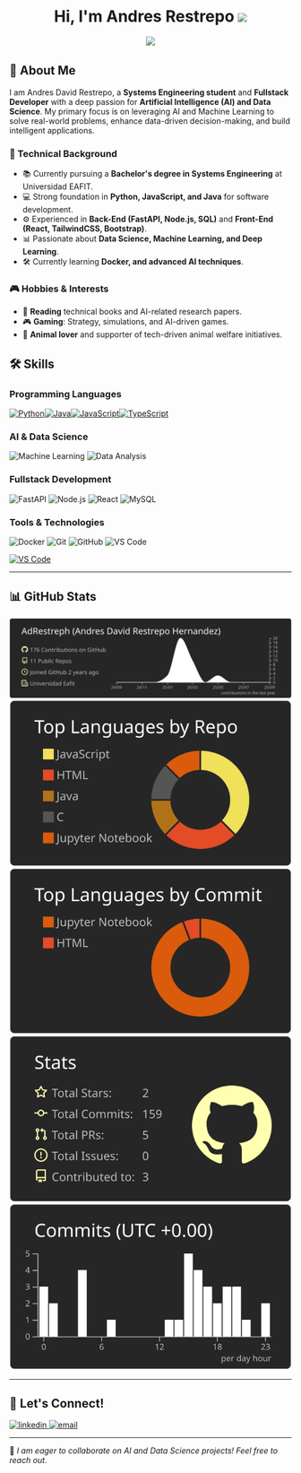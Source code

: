 <h1 align="center"><b>Hi, I'm Andres Restrepo </b><img src="https://media.giphy.com/media/hvRJCLFzcasrR4ia7z/giphy.gif" width="40"></h1>

<p align="center">
  <img src="https://readme-typing-svg.herokuapp.com?font=Quicksand&pause=1000&color=F76262&center=true&random=false&width=435&lines=Systems+Engineering+Student;Fullstack+Developer;Passionate+about+AI+%26+Data+Science;Building+Intelligent+Systems...">
</p>

## 🚀 About Me

I am Andres David Restrepo, a **Systems Engineering student** and **Fullstack Developer** with a deep passion for **Artificial Intelligence (AI) and Data Science**. My primary focus is on leveraging AI and Machine Learning to solve real-world problems, enhance data-driven decision-making, and build intelligent applications.

### 🔬 Technical Background
- 📚 Currently pursuing a **Bachelor's degree in Systems Engineering** at Universidad EAFIT.
- 💻 Strong foundation in **Python, JavaScript, and Java** for software development.
- ⚙️ Experienced in **Back-End (FastAPI, Node.js, SQL)** and **Front-End (React, TailwindCSS, Bootstrap)**.
- 📊 Passionate about **Data Science, Machine Learning, and Deep Learning**.
- 🛠️ Currently learning **Docker, and advanced AI techniques**.

### 🎮 Hobbies & Interests
- 📖 **Reading** technical books and AI-related research papers.
- 🎮 **Gaming**: Strategy, simulations, and AI-driven games.
- 🐾 **Animal lover** and supporter of tech-driven animal welfare initiatives.

## 🛠 Skills

### **Programming Languages**
<p align="left">
<a href="https://www.python.org/" target="_blank" rel="noreferrer"><img src="https://raw.githubusercontent.com/danielcranney/readme-generator/main/public/icons/skills/python-colored.svg" alt="Python" title="Python" width="36" height="36" /></a><a href="https://www.oracle.com/java/" target="_blank" rel="noreferrer"><img src="https://raw.githubusercontent.com/danielcranney/readme-generator/main/public/icons/skills/java-colored.svg" alt="Java" title="Java" width="36" height="36" /></a><a href="https://developer.mozilla.org/en-US/docs/Web/JavaScript" target="_blank" rel="noreferrer"><img src="https://raw.githubusercontent.com/danielcranney/readme-generator/main/public/icons/skills/javascript-colored.svg" alt="JavaScript" title="JavaScript" width="36" height="36" /></a><a href="https://www.typescriptlang.org/" target="_blank" rel="noreferrer"><img src="https://raw.githubusercontent.com/danielcranney/readme-generator/main/public/icons/skills/typescript-colored.svg" alt="TypeScript" title="TypeScript" width="36" height="36" /></a>
</p>


### **AI & Data Science**
![Machine Learning](https://img.shields.io/badge/Machine%20Learning-%2300A896.svg?style=for-the-badge&logo=scikit-learn&logoColor=white)
![Data Analysis](https://img.shields.io/badge/Data%20Analysis-%234479A1.svg?style=for-the-badge&logo=pandas&logoColor=white)

### **Fullstack Development**
![FastAPI](https://img.shields.io/badge/FastAPI-%23009688.svg?style=for-the-badge&logo=fastapi&logoColor=white)
![Node.js](https://img.shields.io/badge/Node.js-%23339933.svg?style=for-the-badge&logo=node.js&logoColor=white)
![React](https://img.shields.io/badge/React-%238afdff.svg?style=for-the-badge&logo=react&logoColor=white)
![MySQL](https://img.shields.io/badge/MySQL-%234479A1.svg?style=for-the-badge&logo=mysql&logoColor=white)

### **Tools & Technologies**
![Docker](https://img.shields.io/badge/Docker-%232496ED.svg?style=for-the-badge&logo=docker&logoColor=white)
![Git](https://img.shields.io/badge/Git-%23F05033.svg?style=for-the-badge&logo=git&logoColor=white)
![GitHub](https://img.shields.io/badge/GitHub-%23121011.svg?style=for-the-badge&logo=github&logoColor=white)
![VS Code](https://img.shields.io/badge/VS%20Code-%230078D4.svg?style=for-the-badge&logo=visual-studio-code&logoColor=white)
<p align="left">
<a href="https://code.visualstudio.com/" target="_blank" rel="noreferrer"><img src="https://raw.githubusercontent.com/danielcranney/readme-generator/main/public/icons/skills/visualstudiocode-colored.svg" alt="VS Code" title="VS Code" width="36" height="36" /></a>
</p>

---

## 📊 GitHub Stats

<div align="center">

[![](https://raw.githubusercontent.com/AdRestreph/Graphics-Stats/updates/profile-summary-card-output/apprentice/0-profile-details.svg)](https://github.com/vn7n24fzkq/github-profile-summary-cards)
[![](https://raw.githubusercontent.com/AdRestreph/Graphics-Stats/updates/profile-summary-card-output/apprentice/1-repos-per-language.svg)](https://github.com/vn7n24fzkq/github-profile-summary-cards) 
[![](https://raw.githubusercontent.com/AdRestreph/Graphics-Stats/updates/profile-summary-card-output/apprentice/2-most-commit-language.svg)](https://github.com/vn7n24fzkq/github-profile-summary-cards)
[![](https://raw.githubusercontent.com/AdRestreph/Graphics-Stats/updates/profile-summary-card-output/apprentice/3-stats.svg)](https://github.com/vn7n24fzkq/github-profile-summary-cards) 
[![](https://raw.githubusercontent.com/AdRestreph/Graphics-Stats/updates/profile-summary-card-output/apprentice/4-productive-time.svg)](https://github.com/vn7n24fzkq/github-profile-summary-cards)

</div>

---

## 🤝 Let's Connect!

<a href="https://www.linkedin.com/in/andres-david-restrepo-hernandez-42402827a/" target="_blank">
  <img src="https://img.shields.io/badge/LinkedIn-Andres%20Restrepo-%2300acee.svg?color=405DE6&style=for-the-badge&logo=linkedin&logoColor=white" alt=linkedin />
</a>

<a href="mailto:andresdavid1313@gmail.com" target="_blank">
  <img src="https://img.shields.io/badge/Gmail-Andres%20Restrepo-%23EA4335.svg?style=for-the-badge&logo=gmail&logoColor=white" alt=email />
</a>

---

🚀 *I am eager to collaborate on AI and Data Science projects! Feel free to reach out.*
